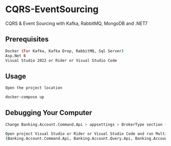 # CQRS-EventSourcing
CQRS &amp; Event Sourcing  with Kafka, RabbitMQ, MongoDB and .NET7

## Prerequisites

```bash
Docker (For Kafka, Kafka Drop, RabbitMQ, Sql Server)
Asp.Net 6
Visual Studio 2022 or Rider or Visual Studio Code

```

## Usage

```bash
Open the project location

docker-compose up
```

## Debugging Your Computer

```sh
Change Banking.Account.Command.Api > appsettings > BrokerType section (Kafka or RabbitMQ)

Open project Visual Studio or Rider or Visual Studio Code and run Multiple Project 
(Banking.Account.Command.Api, Banking.Account.Query.Api, Banking.Account.Consumer.Kafka or Banking.Account.Consumer.RabbitMQ)


```